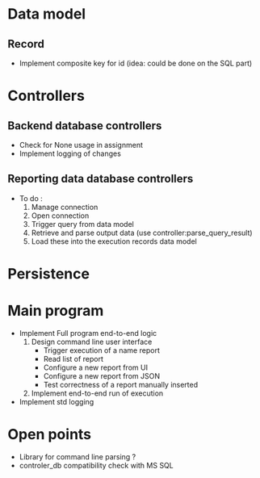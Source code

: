# Data model

## Record

- Implement composite key for id (idea: could be done on
the SQL part)

# Controllers

##  Backend database controllers

- Check for None usage in assignment
- Implement logging of changes

## Reporting data database controllers

- To do :
    1. Manage connection
    2. Open connection
    3. Trigger query from data model
    4. Retrieve and parse output data (use controller:parse_query_result)
    5. Load these into the execution records data model
    
# Persistence

# Main program

- Implement Full program end-to-end logic
    1. Design command line user interface
        - Trigger execution of a name report
        - Read list of report
        - Configure a new report from UI
        - Configure a new report from JSON
        - Test correctness of a report manually inserted 
    2. Implement end-to-end run of execution
- Implement std logging

# Open points

- Library for command line parsing ?
- controler_db compatibility check with MS SQL